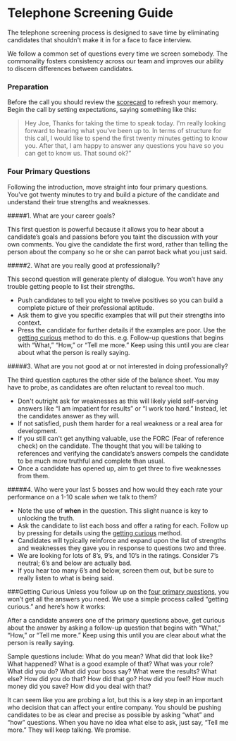 # Telephone Screening Guide

The telephone screening process is designed to save time by eliminating candidates that shouldn't make it in for a face to face interview. 

We follow a common set of questions every time we screen somebody. The commonality fosters consistency across our team and improves our ability to discern differences between candidates.

### Preparation

Before the call you should review the [scorecard](scorecard.md) to refresh your memory. Begin the call by setting expectations, saying something like this: 

> Hey Joe, Thanks for taking the time to speak today. I'm really looking forward to hearing what you've been up to. In terms of structure for this call, I would like to spend the first twenty minutes getting to know you. After that, I am happy to answer any questions you have so you can get to know us. That sound ok?”

### Four Primary Questions

Following the introduction, move straight into four primary questions. You've got twenty minutes to try and build a picture of the candidate and understand their true strengths and weaknesses. 

#####1. What are your career goals? 

This first question is powerful because it allows you to hear about a candidate’s goals and passions before you taint the discussion with your own comments. You give the candidate the first word, rather than telling the person about the company so he or she can parrot back what you just said. 

#####2. What are you really good at professionally? 

This second question will generate plenty of dialogue. You won’t have any trouble getting people to list their strengths. 

* Push candidates to tell you eight to twelve positives so you can build a complete picture of their professional aptitude. 
* Ask them to give you specific examples that will put their strengths into context. 
* Press the candidate for further details if the examples are poor. Use the [getting curious](#getting-curious) method to do this. e.g. Follow-up questions that begins with “What,” “How,” or “Tell me more.” Keep using this until you are clear about what the person is really saying.

#####3. What are you not good at or not interested in doing professionally?

The third question captures the other side of the balance sheet. You may have to probe, as candidates are often reluctant to reveal too much. 

* Don't outright ask for weaknesses as this will likely yield self-serving answers like “I am impatient for results” or “I work too hard.” Instead, let the candidates answer as they will. 
* If not satisfied, push them harder for a real weakness or a real area for development. 
* If you still can't get anything valuable, use the FORC (Fear of reference check) on the candidate. The thought that you will be talking to references and verifying the candidate’s answers compels the candidate to be much more truthful and complete than usual. 
* Once a candidate has opened up, aim to get three to five weaknesses from them.

#####4. Who were your last 5 bosses and how would they each rate your performance on a 1-10 scale *when* we talk to them?

* Note the use of **when** in the question. This slight nuance is key to unlocking the truth. 
* Ask the candidate to list each boss and offer a rating for each. Follow up by pressing for details using the [getting curious](#getting-curious) method. 
* Candidates will typically reinforce and expand upon the list of strengths and weaknesses they gave you in response to questions two and three. 
* We are looking for lots of 8’s, 9’s, and 10’s in the ratings. Consider 7’s neutral; 6’s and below are actually bad. 
* If you hear too many 6’s and below, screen them out, but be sure to really listen to what is being said. 

###Getting Curious
Unless you follow up on the [four primary questions](#four-primary-questions), you won’t get all the answers you need. We use a simple process called “getting curious.” and here’s how it works:

After a candidate answers one of the primary questions above, get curious about the answer by asking a follow-up question that begins with “What,” “How,” or “Tell me more.” Keep using this until you are clear about what the person is really saying. 

Sample questions include: What do you mean? What did that look like? What happened? What is a good example of that? What was your role? What did you do? What did your boss say? What were the results? What else? How did you do that? How did that go? How did you feel? How much money did you save? How did you deal with that? 

It can seem like you are probing a lot, but this is a key step in an important who decision that can affect your entire company. You should be pushing candidates to be as clear and precise as possible by asking “what” and “how” questions. When you have no idea what else to ask, just say, “Tell me more.” They will keep talking. We promise.